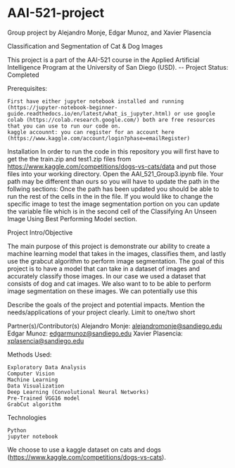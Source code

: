 # AAI-521-project
Group project by Alejandro Monje, Edgar Munoz, and Xavier Plasencia   

Classification and Segmentation of Cat & Dog Images

This project is a part of the AAI-521 course in the Applied Artificial Intelligence Program at the University of San Diego (USD).  -- Project Status: Completed

Prerequisites:

    First have either jupyter notebook installed and running (https://jupyter-notebook-beginner-guide.readthedocs.io/en/latest/what_is_jupyter.html) or use google colab (https://colab.research.google.com/) both are free resources that you can use to run our code on.
    kaggle accounnt: you can register for an account here (https://www.kaggle.com/account/login?phase=emailRegister)

Installation In order to run the code in this repository you will first have to get the the train.zip and test1.zip files from https://www.kaggle.com/competitions/dogs-vs-cats/data and put those files into your working directory. Open the AAI_521_Group3.ipynb file. Your path may be different than ours so you will have to update the path in the follwing sections: Once the path has been updated you should be able to run the rest of the cells in the in the file. If you would like to change the specific image to test the image segmentation portion on you can update the variable file which is in the second cell of the Classifying An Unseen Image Using Best Performing Model section.

Project Intro/Objective

The main purpose of this project is demonstrate our ability to create a machine learning model that takes in the images, classifies them, and lastly use the grabcut algorithm to perform image segmentation. The goal of this project is to have a model that can take in a dataset of images and accurately classify those images. In our case we used a dataset that consists of dog and cat images. We also want to to be able to perform image segmentation on these images. We can potentially use this

Describe the goals of the project and potential impacts. Mention the needs/applications of your project clearly. Limit to one/two short

Partner(s)/Contributor(s) Alejandro Monje: alejandromonje@sandiego.edu Edgar Munoz: edgarmunoz@sandiego.edu Xavier Plasencia: xplasencia@sandiego.edu

Methods Used:

    Exploratory Data Analysis
    Computer Vision
    Machine Learning
    Data Visualization
    Deep Learning (Convolutional Neural Networks)
    Pre-Trained VGG16 model
    GrabCut algorithm

Technologies

    Python
    jupyter notebook

We choose to use a kaggle dataset on cats and dogs (https://www.kaggle.com/competitions/dogs-vs-cats).
